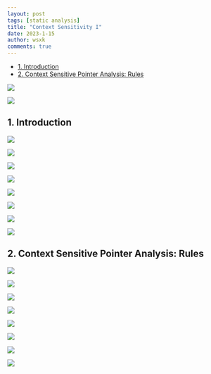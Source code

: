 ```yaml
---
layout: post
tags: [static analysis]
title: "Context Sensitivity I"
date: 2023-1-15
author: wsxk
comments: true
---
```


- [1. Introduction](#1-introduction)
- [2. Context Sensitive Pointer Analysis: Rules](#2-context-sensitive-pointer-analysis-rules)


![](https://raw.githubusercontent.com/wsxk/wsxk_pictures/main/2023-1-6-static_analysis/%E5%B1%8F%E5%B9%95%E6%88%AA%E5%9B%BE_20230115_101657.png)

![](https://raw.githubusercontent.com/wsxk/wsxk_pictures/main/2023-1-6-static_analysis/%E5%B1%8F%E5%B9%95%E6%88%AA%E5%9B%BE_20230115_103206.png)

## 1. Introduction<br>
![](https://raw.githubusercontent.com/wsxk/wsxk_pictures/main/2023-1-6-static_analysis/%E5%B1%8F%E5%B9%95%E6%88%AA%E5%9B%BE_20230115_103957.png)

![](https://raw.githubusercontent.com/wsxk/wsxk_pictures/main/2023-1-6-static_analysis/%E5%B1%8F%E5%B9%95%E6%88%AA%E5%9B%BE_20230115_105610.png)


![](https://raw.githubusercontent.com/wsxk/wsxk_pictures/main/2023-1-6-static_analysis/%E5%B1%8F%E5%B9%95%E6%88%AA%E5%9B%BE_20230115_110040.png)

![](https://raw.githubusercontent.com/wsxk/wsxk_pictures/main/2023-1-6-static_analysis/%E5%B1%8F%E5%B9%95%E6%88%AA%E5%9B%BE_20230115_110635.png)

![](https://raw.githubusercontent.com/wsxk/wsxk_pictures/main/2023-1-6-static_analysis/%E5%B1%8F%E5%B9%95%E6%88%AA%E5%9B%BE_20230115_110823.png)

![](https://raw.githubusercontent.com/wsxk/wsxk_pictures/main/2023-1-6-static_analysis/%E5%B1%8F%E5%B9%95%E6%88%AA%E5%9B%BE_20230115_113556.png)

![](https://raw.githubusercontent.com/wsxk/wsxk_pictures/main/2023-1-6-static_analysis/%E5%B1%8F%E5%B9%95%E6%88%AA%E5%9B%BE_20230116_104045.png)

![](https://raw.githubusercontent.com/wsxk/wsxk_pictures/main/2023-1-6-static_analysis/%E5%B1%8F%E5%B9%95%E6%88%AA%E5%9B%BE_20230116_104152.png)

## 2. Context Sensitive Pointer Analysis: Rules<br>
![](https://raw.githubusercontent.com/wsxk/wsxk_pictures/main/2023-1-6-static_analysis/%E5%B1%8F%E5%B9%95%E6%88%AA%E5%9B%BE_20230116_104413.png)

![](https://raw.githubusercontent.com/wsxk/wsxk_pictures/main/2023-1-6-static_analysis/%E5%B1%8F%E5%B9%95%E6%88%AA%E5%9B%BE_20230116_105110.png)

![](https://raw.githubusercontent.com/wsxk/wsxk_pictures/main/2023-1-6-static_analysis/%E5%B1%8F%E5%B9%95%E6%88%AA%E5%9B%BE_20230116_105317.png)

![](https://raw.githubusercontent.com/wsxk/wsxk_pictures/main/2023-1-6-static_analysis/%E5%B1%8F%E5%B9%95%E6%88%AA%E5%9B%BE_20230116_105610.png)

![](https://raw.githubusercontent.com/wsxk/wsxk_pictures/main/2023-1-6-static_analysis/%E5%B1%8F%E5%B9%95%E6%88%AA%E5%9B%BE_20230116_105756.png)

![](https://raw.githubusercontent.com/wsxk/wsxk_pictures/main/2023-1-6-static_analysis/%E5%B1%8F%E5%B9%95%E6%88%AA%E5%9B%BE_20230116_105953.png)

![](https://raw.githubusercontent.com/wsxk/wsxk_pictures/main/2023-1-6-static_analysis/%E5%B1%8F%E5%B9%95%E6%88%AA%E5%9B%BE_20230116_110118.png)

![](https://raw.githubusercontent.com/wsxk/wsxk_pictures/main/2023-1-6-static_analysis/%E5%B1%8F%E5%B9%95%E6%88%AA%E5%9B%BE_20230116_111936.png)